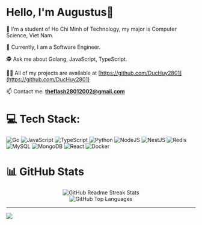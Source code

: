# **Hello, I'm Augustus**🚀 

🔭 I'm a student of Ho Chi Minh of Technology, my major is Computer Science, Viet Nam.

🌱 Currently, I am a Software Engineer.

🕵️ Ask me about Golang, JavaScript, TypeScript.

👨‍💻 All of my projects are available at [https://github.com/DucHuy2801](https://github.com/DucHuy2801)

📫 Contact me: **theflash28012002@gmail.com**<br>

# 💻 Tech Stack:

![Go](https://img.shields.io/badge/go-%2300ADD8.svg?style=for-the-badge&logo=go&logoColor=white) ![JavaScript](https://img.shields.io/badge/javascript-%23323330.svg?style=for-the-badge&logo=javascript&logoColor=%23F7DF1E) ![TypeScript](https://img.shields.io/badge/typescript-%23007ACC.svg?style=for-the-badge&logo=typescript&logoColor=white) ![Python](https://img.shields.io/badge/python-3670A0?style=for-the-badge&logo=python&logoColor=ffdd54) ![NodeJS](https://img.shields.io/badge/node.js-6DA55F?style=for-the-badge&logo=node.js&logoColor=white) ![NestJS](https://img.shields.io/badge/nestjs-%23E0234E.svg?style=for-the-badge&logo=nestjs&logoColor=white) ![Redis](https://img.shields.io/badge/redis-%23DD0031.svg?style=for-the-badge&logo=redis&logoColor=white) ![MySQL](https://img.shields.io/badge/mysql-%2300000f.svg?style=for-the-badge&logo=mysql&logoColor=white) ![MongoDB](https://img.shields.io/badge/MongoDB-%234ea94b.svg?style=for-the-badge&logo=mongodb&logoColor=white)  ![React](https://img.shields.io/badge/react-%2320232a.svg?style=for-the-badge&logo=react&logoColor=%2361DAFB) ![Docker](https://img.shields.io/badge/docker-%230db7ed.svg?style=for-the-badge&logo=docker&logoColor=white)

# 📊 GitHub Stats

<div align="center">

<img src="https://github-readme-streak-stats.herokuapp.com/?user=DucHuy2801&theme=dark&hide_border=false" alt="GitHub Readme Streak Stats"/><br/>
<img src="https://github-readme-stats.vercel.app/api/top-langs/?username=DucHuy2801&theme=dark&hide_border=false&include_all_commits=false&count_private=false&layout=compact" alt="GitHub Top Languages"/>

</div>

---
[![](https://visitcount.itsvg.in/api?id=DucHuy2801&icon=0&color=0)](https://visitcount.itsvg.in)
